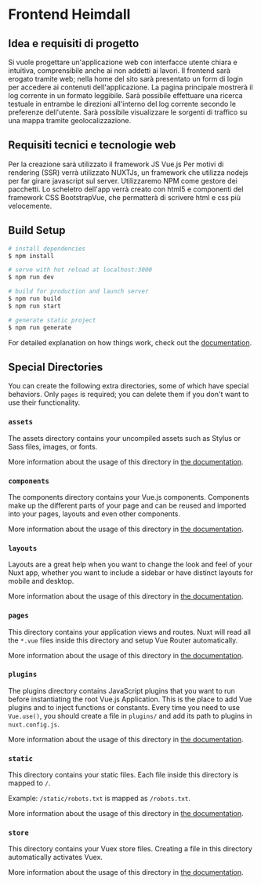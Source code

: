# Frontend Heimdall



## Idea e requisiti di progetto

Si vuole progettare un'applicazione web con interfacce utente chiara e intuitiva, comprensibile anche ai non addetti ai lavori.
Il frontend sarà erogato tramite web; nella home del sito sarà presentato un form di login per accedere ai contenuti dell'applicazione.
La pagina principale mostrerà il log corrente in un formato leggibile.
Sarà possibile effettuare una ricerca testuale in entrambe le direzioni all'interno del log corrente secondo le preferenze dell'utente.
Sarà possibile visualizzare le sorgenti di traffico su una mappa tramite geolocalizzazione.


## Requisiti tecnici e tecnologie web

Per la creazione sarà utilizzato il framework JS Vue.js
Per motivi di rendering (SSR) verrà utilizzato NUXTJs, un framework che utilizza nodejs per far girare javascript sul server.
Utilizzaremo NPM come gestore dei pacchetti.
Lo scheletro dell'app verrà creato con html5 e componenti del framework CSS BootstrapVue, che permatterà di scrivere html e css più velocemente.

## Build Setup

```bash
# install dependencies
$ npm install

# serve with hot reload at localhost:3000
$ npm run dev

# build for production and launch server
$ npm run build
$ npm run start

# generate static project
$ npm run generate
```

For detailed explanation on how things work, check out the [documentation](https://nuxtjs.org).

## Special Directories

You can create the following extra directories, some of which have special behaviors. Only `pages` is required; you can delete them if you don't want to use their functionality.

### `assets`

The assets directory contains your uncompiled assets such as Stylus or Sass files, images, or fonts.

More information about the usage of this directory in [the documentation](https://nuxtjs.org/docs/2.x/directory-structure/assets).

### `components`

The components directory contains your Vue.js components. Components make up the different parts of your page and can be reused and imported into your pages, layouts and even other components.

More information about the usage of this directory in [the documentation](https://nuxtjs.org/docs/2.x/directory-structure/components).

### `layouts`

Layouts are a great help when you want to change the look and feel of your Nuxt app, whether you want to include a sidebar or have distinct layouts for mobile and desktop.

More information about the usage of this directory in [the documentation](https://nuxtjs.org/docs/2.x/directory-structure/layouts).


### `pages`

This directory contains your application views and routes. Nuxt will read all the `*.vue` files inside this directory and setup Vue Router automatically.

More information about the usage of this directory in [the documentation](https://nuxtjs.org/docs/2.x/get-started/routing).

### `plugins`

The plugins directory contains JavaScript plugins that you want to run before instantiating the root Vue.js Application. This is the place to add Vue plugins and to inject functions or constants. Every time you need to use `Vue.use()`, you should create a file in `plugins/` and add its path to plugins in `nuxt.config.js`.

More information about the usage of this directory in [the documentation](https://nuxtjs.org/docs/2.x/directory-structure/plugins).

### `static`

This directory contains your static files. Each file inside this directory is mapped to `/`.

Example: `/static/robots.txt` is mapped as `/robots.txt`.

More information about the usage of this directory in [the documentation](https://nuxtjs.org/docs/2.x/directory-structure/static).

### `store`

This directory contains your Vuex store files. Creating a file in this directory automatically activates Vuex.

More information about the usage of this directory in [the documentation](https://nuxtjs.org/docs/2.x/directory-structure/store).

